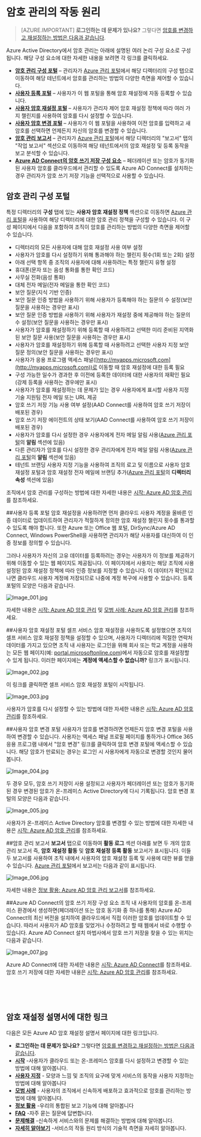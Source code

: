 <properties
	pageTitle="작동 방법: Azure AD 암호 관리 | Microsoft Azure"
	description="사용자가 암호를 등록, 재설정 및 변경하는 위치, 관리자가 온-프레미스 Active Directory 암호의 관리를 구성, 보고 및 사용하도록 설정하는 위치를 포함하여 Azure AD 암호 관리의 다양 한 구성 요소에 대해 알아봅니다."
	services="active-directory"
	documentationCenter=""
	authors="asteen"
	manager="femila"
	editor="curtand"/>

<tags
	ms.service="active-directory"
	ms.workload="identity"
	ms.tgt_pltfrm="na"
	ms.devlang="na"
	ms.topic="article"
	ms.date="07/12/2016"
	ms.author="asteen"/>

# 암호 관리의 작동 원리

> [AZURE.IMPORTANT] **로그인하는 데 문제가 있나요?** 그렇다면 [암호를 변경하고 재설정하는 방법은 다음과 같습니다](active-directory-passwords-update-your-own-password.md).

Azure Active Directory에서 암호 관리는 아래에 설명된 여러 논리 구성 요소로 구성됩니다. 해당 구성 요소에 대한 자세한 내용을 보려면 각 링크를 클릭하세요.

- [**암호 관리 구성 포털**](#password-management-configuration-portal) – 관리자가 [Azure 관리 포털](https://manage.windowsazure.com)에서 해당 디렉터리의 구성 탭으로 이동하여 해당 테넌트에서 암호를 관리하는 방법의 다양한 측면을 제어할 수 있습니다.
- [**사용자 등록 포털**](#user-registration-portal) – 사용자가 이 웹 포털을 통해 암호 재설정에 자동 등록할 수 있습니다.
- [**사용자 암호 재설정 포털**](#user-password-reset-portal) – 사용자가 관리자 제어 암호 재설정 정책에 따라 여러 가지 챌린지를 사용하여 암호를 다시 설정할 수 있습니다.
- [**사용자 암호 변경 포털**](#user-password-change-portal) – 사용자가 이 웹 포털을 사용하여 이전 암호를 입력하고 새 암호를 선택하면 언제든지 자신의 암호를 변경할 수 있습니다.
- [**암호 관리 보고서**](#password-management-reports) – 관리자가 [Azure 관리 포털](https://manage.windowsazure.com)에서 해당 디렉터리의 "보고서" 탭의 "작업 보고서" 섹션으로 이동하여 해당 테넌트에서의 암호 재설정 및 등록 동작을 보고 분석할 수 있습니다.
- [**Azure AD Connect의 암호 쓰기 저장 구성 요소**](#password-writeback-component-of-azure-ad-connect) – 페더레이션 또는 암호가 동기화된 사용자 암호를 클라우드에서 관리할 수 있도록 Azure AD Connect를 설치하는 경우 관리자가 암호 쓰기 저장 기능을 선택적으로 사용할 수 있습니다.

## 암호 관리 구성 포털
특정 디렉터리의 **구성** 탭에 있는 **사용자 암호 재설정 정책** 섹션으로 이동하면 [Azure 관리 포털](https://manage.windowsazure.com)을 사용하여 해당 디렉터리에 대한 암호 관리 정책을 구성할 수 있습니다. 이 구성 페이지에서 다음을 포함하여 조직이 암호를 관리하는 방법의 다양한 측면을 제어할 수 있습니다.

- 디렉터리의 모든 사용자에 대해 암호 재설정 사용 여부 설정
- 사용자가 암호를 다시 설정하기 위해 통과해야 하는 챌린지 횟수(1회 또는 2회) 설정
- 아래 선택 항목 중 조직의 사용자에 대해 사용하려는 특정 챌린지 유형 설정
 - 휴대폰(문자 또는 음성 통화를 통한 확인 코드)
 - 사무실 전화(음성 통화)
 - 대체 전자 메일(전자 메일을 통한 확인 코드)
 - 보안 질문(지식 기반 인증)
- 보안 질문 인증 방법을 사용하기 위해 사용자가 등록해야 하는 질문의 수 설정(보안 질문을 사용하는 경우만 표시)
- 보안 질문 인증 방법을 사용하기 위해 사용자가 재설정 중에 제공해야 하는 질문의 수 설정(보안 질문을 사용하는 경우만 표시)
- 사용자가 암호를 재설정하기 위해 등록할 때 사용하려고 선택한 미리 준비된 지역화된 보안 질문 사용(보안 질문을 사용하는 경우만 표시)
- 사용자가 암호를 재설정하기 위해 등록할 때 사용하려고 선택한 사용자 지정 보안 질문 정의(보안 질문을 사용하는 경우만 표시)
- 사용자가 응용 프로그램 액세스 패널([http://myapps.microsoft.com](http://myapps.microsoft.com))로 이동할 때 암호 재설정에 대한 등록 필요
- 구성 가능한 일수가 경과한 후 이전에 등록한 데이터에 대한 사용자의 재확인 필요(강제 등록을 사용하는 경우에만 표시)
- 사용자가 암호를 재설정하는 데 문제가 있는 경우 사용자에게 표시할 사용자 지정 기술 지원팀 전자 메일 또는 URL 제공
- 암호 쓰기 저장 기능 사용 여부 설정(AAD Connect를 사용하여 암호 쓰기 저장이 배포된 경우)
- 암호 쓰기 저장 에이전트의 상태 보기(AAD Connect를 사용하여 암호 쓰기 저장이 배포된 경우)
- 사용자가 암호를 다시 설정한 경우 사용자에게 전자 메일 알림 사용([Azure 관리 포털](https://manage.windowsazure.com)의 **알림** 섹션에 있음)
- 다른 관리자가 암호를 다시 설정한 경우 관리자에게 전자 메일 알림 사용([Azure 관리 포털](https://manage.windowsazure.com)의 **알림** 섹션에 있음)
- 테넌트 브랜딩 사용자 지정 기능을 사용하여 조직의 로고 및 이름으로 사용자 암호 재설정 포털과 암호 재설정 전자 메일에 브랜딩 추가([Azure 관리 포털](https://manage.windowsazure.com)의 **디렉터리 속성** 섹션에 있음)

조직에서 암호 관리를 구성하는 방법에 대한 자세한 내용은 [시작: Azure AD 암호 관리](active-directory-passwords-getting-started.md)를 참조하세요.

##사용자 등록 포털
암호 재설정을 사용하려면 먼저 클라우드 사용자 계정을 올바른 인증 데이터로 업데이트하여 관리자가 적절하게 정의한 암호 재설정 챌린지 횟수를 통과할 수 있도록 해야 합니다. 또한 Azure 또는 Office 웹 포털, DirSync/Azure AD Connect, Windows PowerShell을 사용하면 관리자가 해당 사용자를 대신하여 이 인증 정보를 정의할 수 있습니다.

그러나 사용자가 자신의 고유 데이터를 등록하려는 경우는 사용자가 이 정보를 제공하기 위해 이동할 수 있는 웹 페이지도 제공됩니다. 이 페이지에서 사용자는 해당 조직에 사용 설정된 암호 재설정 정책에 따라 인증 정보를 지정할 수 있습니다. 이 데이터가 확인되고 나면 클라우드 사용자 계정에 저장되므로 나중에 계정 복구에 사용할 수 있습니다. 등록 포털의 모양은 다음과 같습니다.

  ![][001]

자세한 내용은 [시작: Azure AD 암호 관리](active-directory-passwords-getting-started.md) 및 [모범 사례: Azure AD 암호 관리](active-directory-passwords-best-practices.md)를 참조하세요.

##사용자 암호 재설정 포털
셀프 서비스 암호 재설정을 사용하도록 설정했으면 조직의 셀프 서비스 암호 재설정 정책을 설정할 수 있으며, 사용자가 디렉터리에 적절한 연락처 데이터를 가지고 있으면 조직 내 사용자는 로그인을 위해 회사 또는 학교 계정을 사용하는 모든 웹 페이지(예: [portal.microsoftonline.com](https://portal.microsoftonline.com))에서 자동으로 암호를 재설정할 수 있게 됩니다. 이러한 페이지에는 **계정에 액세스할 수 없습니까?** 링크가 표시됩니다.

  ![][002]

이 링크를 클릭하면 셀프 서비스 암호 재설정 포털이 시작됩니다.

  ![][003]

사용자가 암호를 다시 설정할 수 있는 방법에 대한 자세한 내용은 [시작: Azure AD 암호 관리](active-directory-passwords-getting-started.md)를 참조하세요.

##사용자 암호 변경 포털
사용자가 암호를 변경하려면 언제든지 암호 변경 포털을 사용하여 변경할 수 있습니다. 사용자는 액세스 패널 프로필 페이지를 통하거나 Office 365 응용 프로그램 내에서 "암호 변경" 링크를 클릭하여 암호 변경 포털에 액세스할 수 있습니다. 해당 암호가 만료되는 경우는 로그인 시 사용자에게 자동으로 변경할 것인지 물어봅니다.

  ![][004]

두 경우 모두, 암호 쓰기 저장이 사용 설정되고 사용자가 페더레이션 또는 암호가 동기화된 경우 변경된 암호가 온-프레미스 Active Directory에 다시 기록됩니다. 암호 변경 포털의 모양은 다음과 같습니다.

  ![][005]

사용자가 온-프레미스 Active Directory 암호를 변경할 수 있는 방법에 대한 자세한 내용은 [시작: Azure AD 암호 관리](active-directory-passwords-getting-started.md)를 참조하세요.

##암호 관리 보고서
**보고서** 탭으로 이동하여 **활동 로그** 섹션 아래를 보면 두 개의 암호 관리 보고서 즉, **암호 재설정 활동** 및 **암호 재설정 등록 활동** 보고서가 표시됩니다. 이들 두 보고서를 사용하여 조직 내에서 사용자의 암호 재설정 등록 및 사용에 대한 뷰를 얻을 수 있습니다. [Azure 관리 포털](https://manage.windowsazure.com)에서 보고서는 다음과 같이 표시됩니다.

  ![][006]

자세한 내용은 [정보 활용: Azure AD 암호 관리 보고서](active-directory-passwords-get-insights.md)를 참조하세요.

##Azure AD Connect의 암호 쓰기 저장 구성 요소
조직 내 사용자의 암호를 온-프레미스 환경에서 생성하면(페더레이션 또는 암호 동기화 중 하나를 통해) Azure AD Connect의 최신 버전을 설치하여 클라우드에서 직접 이러한 암호를 업데이트할 수 있습니다. 따라서 사용자가 AD 암호를 잊었거나 수정하려고 할 때 웹에서 바로 수행할 수 있습니다. Azure AD Connect 설치 마법사에서 암호 쓰기 저장을 찾을 수 있는 위치는 다음과 같습니다.

  ![][007]

Azure AD Connect에 대한 자세한 내용은 [시작: Azure AD Connect](active-directory-aadconnect.md)를 참조하세요. 암호 쓰기 저장에 대한 자세한 내용은 [시작: Azure AD 암호 관리](active-directory-passwords-getting-started.md)를 참조하세요.


<br/> <br/> <br/>

## 암호 재설정 설명서에 대한 링크
다음은 모든 Azure AD 암호 재설정 설명서 페이지에 대한 링크입니다.

* **로그인하는 데 문제가 있나요?** 그렇다면 [암호를 변경하고 재설정하는 방법은 다음과 같습니다](active-directory-passwords-update-your-own-password.md).
* [**시작**](active-directory-passwords-getting-started.md) -사용자가 클라우드 또는 온-프레미스 암호를 다시 설정하고 변경할 수 있는 방법에 대해 알아봅니다.
* [**사용자 지정**](active-directory-passwords-customize.md) - 모양과 느낌 및 조직의 요구에 맞게 서비스의 동작을 사용자 지정하는 방법에 대해 알아봅니다
* [**모범 사례**](active-directory-passwords-best-practices.md) - 사용자의 조직에서 신속하게 배포하고 효과적으로 암호를 관리하는 방법에 대해 알아봅니다.
* [**정보 활용**](active-directory-passwords-get-insights.md) -우리의 통합된 보고 기능에 대해 알아봅니다
* [**FAQ**](active-directory-passwords-faq.md) -자주 묻는 질문에 답변합니다.
* [**문제해결**](active-directory-passwords-troubleshoot.md) -신속하게 서비스와의 문제를 해결하는 방법에 대해 알아봅니다.
* [**자세히 알아보기**](active-directory-passwords-learn-more.md) -서비스의 작동 원리 방식의 기술적 측면을 자세히 알아봅니다.



[001]: ./media/active-directory-passwords-how-it-works/001.jpg "Image_001.jpg"
[002]: ./media/active-directory-passwords-how-it-works/002.jpg "Image_002.jpg"
[003]: ./media/active-directory-passwords-how-it-works/003.jpg "Image_003.jpg"
[004]: ./media/active-directory-passwords-how-it-works/004.jpg "Image_004.jpg"
[005]: ./media/active-directory-passwords-how-it-works/005.jpg "Image_005.jpg"
[006]: ./media/active-directory-passwords-how-it-works/006.jpg "Image_006.jpg"
[007]: ./media/active-directory-passwords-how-it-works/007.jpg "Image_007.jpg"

<!---HONumber=AcomDC_0713_2016-->
